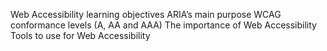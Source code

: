 Web Accessibility
learning objectives
ARIA’s main purpose
WCAG conformance levels (A, AA and AAA)
The importance of Web Accessibility
Tools to use for Web Accessibility
